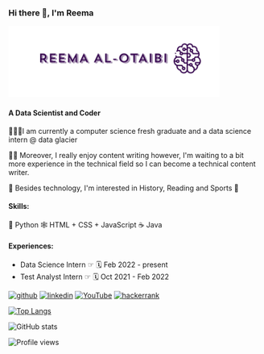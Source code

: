 ### Hi there 👋, I'm Reema

   ![Data Scientist and Coder](https://github.com/reemaalotaibi/reemaalotaibi/blob/main/banner.png)

#### A Data Scientist and Coder

👩🏻‍💻I am currently a computer science fresh graduate and a data science intern @ data glacier

✍🏼 Moreover, I really enjoy content writing however, I'm waiting to a bit more experience in the technical field so I can become a technical content writer.

📖 Besides technology, I'm interested in History, Reading and Sports 🏀

#### Skills: 
🐍 Python
🕸 HTML + CSS + JavaScript
☕️ Java 

#### Experiences:
* Data Science Intern ☞ 🗓 Feb 2022  - present
* Test Analyst Intern ☞ 🗓 Oct 2021 - Feb 2022



[<img src='https://cdn.jsdelivr.net/npm/simple-icons@3.0.1/icons/github.svg' alt='github' height='40'>](https://github.com/reemaalotaibi)  [<img src='https://cdn.jsdelivr.net/npm/simple-icons@3.0.1/icons/linkedin.svg' alt='linkedin' height='40'>](https://www.linkedin.com/in/reemaalotaibi/)  [<img src='https://cdn.jsdelivr.net/npm/simple-icons@3.0.1/icons/youtube.svg' alt='YouTube' height='40'>](https://www.youtube.com/channel/UC8wLUgxJjHTwa9-OM6OjBcA/playlists)  [<img src='https://cdn.jsdelivr.net/npm/simple-icons@3.0.1/icons/hackerrank.svg' alt='hackerrank' height='40'>](https://www.hackerrank.com/reemaalotaibi)  

[![Top Langs](https://github-readme-stats.vercel.app/api/top-langs/?username=reemaalotaibi)](https://github.com/anuraghazra/github-readme-stats)

![GitHub stats](https://github-readme-stats.vercel.app/api?username=reemaalotaibi&show_icons=true)  

![Profile views](https://gpvc.arturio.dev/reemaalotaibi)  
